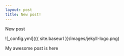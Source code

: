 ```yaml
---
layout: post
title: New post!
---
```


New post

![_config.yml]({{ site.baseurl }}/images/jekyll-logo.png)

My awesome post is here
